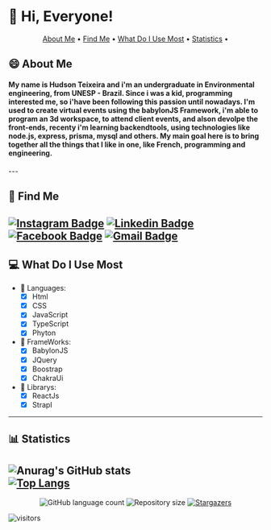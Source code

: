 <h1>👋 Hi, Everyone!</h1>
<p align="center">
 <a href="#-about-me">About Me</a> •
 <a href="#-find-me">Find Me</a> •
 <a href="#-what-do-i-use-most">What Do I Use Most</a> •
 <a href="#-statistics">Statistics</a> •
</p>

## 😄 About Me
<h4>My name is Hudson Teixeira and i'm an undergraduate in Environmental engineering, from UNESP - Brazil. Since i was a kid, programming interested me, so i'have been following this passion until nowadays. I'm used to create virtual events using the babylonJS Framework, i'm able to program an 3d workspace, to attend client events, and alson devolpe the front-ends, recenty i'm learning backendtools, using technologies like node.js, express, prisma, mysql and others. My main goal here is to bring together all the things that I like in one, like French, programming and engineering.</h4>
---

## 📲 Find Me
[![Instagram Badge](https://img.shields.io/badge/-@hudson_teixeira_-E4405F?style=for-the-badge&logo=instagram&logoColor=white&link=https://www.instagram.com/hudson_teixeira_/)](https://www.instagram.com/hudson_teixeira_/) 
[![Linkedin Badge](https://img.shields.io/badge/-LinkedIn-0077B5?style=for-the-badge&logo=linkedin&logoColor=white&link=https://www.linkedin.com/in/hudson-thadeu-teixeira/)](
https://www.linkedin.com/in/hudson-thadeu-teixeira/) 
[![Facebook Badge](https://img.shields.io/badge/Facebook-1877F2?style=for-the-badge&logo=facebook&logoColor=white&link=https://www.facebook.com/hudson.friend.56/)](https://www.facebook.com/hudson.friend.56/)
[![Gmail Badge](https://img.shields.io/badge/-hudson.thadeu.teixeira@gmail.com-D14836?style=for-the-badge&logo=gmail&logoColor=white&link=mailto:hudson.thadeu.teixeira@gmail.com)](mailto:hudson.thadeu.teixeira@gmail.com)
---

## 💻 What Do I Use Most

- 📕 Languages:
  - [x] Html
  - [x] CSS
  - [x] JavaScript
  - [x] TypeScript
  - [x] Phyton
  
- 📙 FrameWorks:
  - [x] BabylonJS
  - [x] JQuery
  - [x] Boostrap
  - [x] ChakraUi
  
- 📘 Librarys:
  - [x] ReactJs
  - [x] StrapI
---

## 📊 Statistics
![Anurag's GitHub stats](https://github-readme-stats.vercel.app/api?username=hudsontteixeira&show_icons=true&theme=radical)
<br/>
[![Top Langs](https://github-readme-stats.vercel.app/api/top-langs/?username=hudsontteixeira&layout=compact)](https://github.com/anuraghazra/github-readme-stats)
---
<p align="center">
  <img alt="GitHub language count" src="https://img.shields.io/github/languages/count/hudsontteixeira/hudsontteixeira?color=%2304D361">

  <img alt="Repository size" src="https://img.shields.io/github/repo-size/hudsontteixeira/hudsontteixeira ">
    
  <a href="https://github.com/hudsontteixeira/hudsontteixeira/stargazers">
    <img alt="Stargazers" src="https://img.shields.io/github/stars/hudsontteixeira/hudsontteixeira?style=social">
  </a>

![visitors](https://visitor-badge.glitch.me/badge?page_id=hudsontteixeira)

 
</p>
